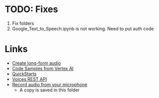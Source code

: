 # TODO: Fixes

1. Fix folders
2. Google_Text_to_Speech.ipynb is not working. Need to put auth code

# Links
- [Create long-form audio](https://cloud.google.com/text-to-speech/docs/create-audio-text-long-audio-synthesis)
- [Code Samples from Vertex AI](https://github.com/GoogleCloudPlatform/python-docs-samples/blob/HEAD/texttospeech/snippets/quickstart.py)
- [QuickStarts](https://cloud.google.com/text-to-speech/docs/quickstarts)
- [Voices REST API](https://cloud.google.com/text-to-speech/docs/reference/rest/v1/voices/list)
- [Record audio from your microphone](https://colab.research.google.com/drive/1Z6VIRZ_sX314hyev3Gm5gBqvm1wQVo-a)
  * A copy is saved in this folder
